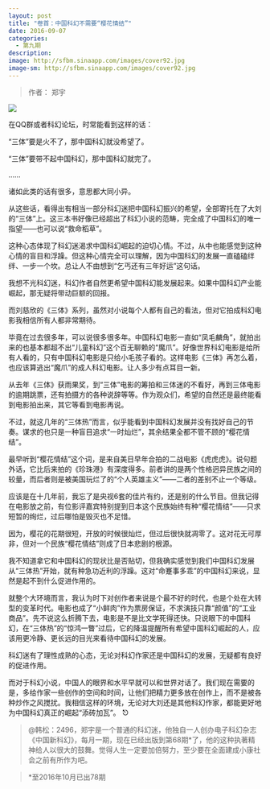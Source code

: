 ```yaml
---
layout: post
title: "卷首：中国科幻不需要“樱花情结”"
date: 2016-09-07
categories:
  - 第九期
description: 
image: http://sfbm.sinaapp.com/images/cover92.jpg
image-sm: http://sfbm.sinaapp.com/images/cover92.jpg
---
```


> 作者： 郑宇

![](http://sfbm.sinaapp.com/images/cover92.jpg)

在QQ群或者科幻论坛，时常能看到这样的话：

“三体”要是火不了，那中国科幻就没希望了。

“三体”要带不起中国科幻，那中国科幻就完了。

……

诸如此类的话有很多，意思都大同小异。

从这些话，看得出有相当一部分科幻迷把中国科幻振兴的希望，全部寄托在了大刘的“三体”上。这三本书好像已经超出了科幻小说的范畴，完全成了中国科幻的唯一指望——也可以说“救命稻草”。

这种心态体现了科幻迷渴求中国科幻崛起的迫切心情。不过，从中也能感觉到这种心情的盲目和浮躁。但这种心情完全可以理解，因为中国科幻的发展一直磕磕绊绊、一步一个坎。总让人不由想到“乞丐还有三年好运”这句话。

我想不光科幻迷，科幻作者自然更希望中国科幻能发展起来。如果中国科幻产业能崛起，那无疑将带动巨额的回报。

而刘慈欣的《三体》系列，虽然对小说每个人都有自己的看法，但对它拍成科幻电影我相信所有人都非常期待。

毕竟在过去很多年，可以说很多很多年。中国科幻电影一直如“凤毛麟角”，就拍出来的也基本都超不出“儿童科幻”这个百无聊赖的“魔爪”。好像世界科幻电影是给所有人看的，只有中国科幻电影是只给小毛孩子看的。这样电影《三体》再怎么着，也应该算逃出“魔爪”的成人科幻电影。让人多少有点耳目一新。

从去年《三体》获雨果奖，到“三体”电影的筹拍和三体迷的不看好，再到三体电影的逾期跳票，还有拍摄方的各种说辞等等。作为观众们，希望的自然还是最终能看到电影拍出来，其它等看到电影再说。

不过，就这几年的“三体热”而言，似乎能看到中国科幻发展并没有找好自己的节奏。谋求的也只是一种盲目追求“一时灿烂”，其余结果全都不管不顾的“樱花情结”。

最早听到“樱花情结”这个词，是来自美日早年合拍的二战电影《虎虎虎》。说句题外话，它比后来拍的《珍珠港》有深度得多。前者讲的是两个性格迥异民族之间的较量，而后者则是被美国玩烂了的“个人英雄主义”——二者的差别不止一个等级。

应该是在十几年前，我忘了是央视6套的佳片有约，还是别的什么节目。但我记得在电影放之前，有位影评嘉宾特别提到日本这个民族始终有种“樱花情结”——只求短暂的绚烂，过后哪怕是毁灭也不足惜。

因为，樱花的花期很短，开放的时候很灿烂，但过后很快就凋零了。这对花无可厚非，但对一个民族“樱花情结”则成了日本悲剧的根源。

我不知道拿它和中国科幻的现状比是否贴切，但我确实感觉到我们中国科幻发展从“三体热”开始，就有种急功近利的浮躁。这对“命蹇事多乖”的中国科幻来说，显然是起不到什么促进作用的。

就整个大环境而言，我认为时下对创作者来说是个最不好的时代，也是个处在大转型的变革时代。电影也成了“小鲜肉”作为票房保证，不求演技只靠“颜值”的“工业商品”。先不说这么折腾下去，电影是不是比文学死得还快。只说眼下的中国科幻，在“三体热”的“惊鸿一瞥”过后，它的降温提醒所有希望中国科幻崛起的人，应该用更冷静、更长远的目光来看待中国科幻的发展。

科幻迷有了理性成熟的心态，无论对科幻作家还是中国科幻的发展，无疑都有良好的促进作用。

而对于科幻小说，中国人的眼界和水平早就可以和世界对话了。我们现在需要的是，多给作家一些创作的空间和时间，让他们把精力更多放在创作上，而不是被各种炒作之风搅扰。我相信这样的环境，无论对大刘还是其他科幻作家，都能更好地为中国科幻真正的崛起“添砖加瓦”。 ⎋

> @韩松：2496，郑宇是一个普通的科幻迷，他独自一人创办电子科幻杂志《中国新科幻》，每月一期，现在已经出版到第68期*了，他的这种执著精神给人以很大的鼓舞。觉得人生一定要加倍努力，至少要在全面建成小康社会之前有所作为吧。

> *至2016年10月已出78期

